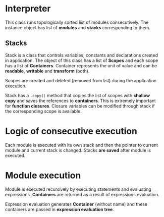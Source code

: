 # Interpreter

This class runs topologically sorted list of modules consecutively. The instance object has list of **modules** and **stacks** corresponding to them. 

## Stacks 

Stack is a class that controls variables, constants and declarations created in application.
The object of this class has a list of **Scopes** and each scope has a list of **Containers**. Container represents the unit of value and can be **readable**, **writable** and **transform** (both). 

Scopes are created and deleted (removed from list) during the application execution. 

Stack has a ```.copy()``` method that copies the list of scopes with **shallow copy** and saves the references to **containers**. This is extremely important for **function closures**. Closure variables can be modified through stack if the corresponding scope is available.

# Logic of consecutive execution

Each module is executed with its own stack and then the pointer to current module and current stack is changed. Stacks **are saved** after module is executed.

# Module execution

Module is executed recursively by executing statements and evaluating expressions. **Containers** are returned as a result of expressions evaluation.

Expression evaluation generates **Container** (without name) and these containers are passed in **expression evaluation tree**. 
